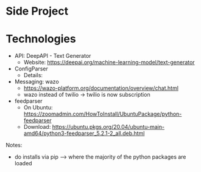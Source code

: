 # Side Project

# Technologies
 - API: DeepAPI - Text Generator
 	- Website: https://deepai.org/machine-learning-model/text-generator
 - ConfigParser
 	- Details:
 - Messaging: wazo
 	- https://wazo-platform.org/documentation/overview/chat.html
 	- wazo instead of twilio -> twilio is now subscription
 - feedparser
    - On Ubuntu: https://zoomadmin.com/HowToInstall/UbuntuPackage/python-feedparser
    - Download: https://ubuntu.pkgs.org/20.04/ubuntu-main-amd64/python3-feedparser_5.2.1-2_all.deb.html


Notes:
   - do installs via pip --> where the majority of the python packages are loaded